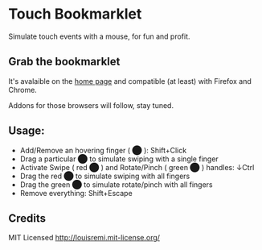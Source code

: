 Touch Bookmarklet
=================

Simulate touch events with a mouse, for fun and profit.

Grab the bookmarklet
--------------------

It's avalaible on the [home page](http://louisremi.github.com/touch-devtool/) and compatible (at least) with Firefox and Chrome.

Addons for those browsers will follow, stay tuned.

Usage:
------

- Add/Remove an hovering finger ( ⬤ ): Shift+Click
- Drag a particular ⬤ to simulate swiping with a single finger
- Activate Swipe ( red ⬤ ) and Rotate/Pinch ( green ⬤ ) handles: ↓Ctrl
- Drag the red ⬤ to simulate swiping with all fingers
- Drag the green ⬤ to simulate rotate/pinch with all fingers
- Remove everything: Shift+Escape

Credits
-------

MIT Licensed http://louisremi.mit-license.org/